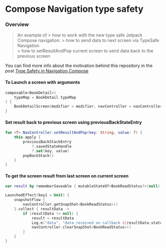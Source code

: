 # Compose Navigation type safety

### Overview
> An example of 
    > how to work with the new type safe Jetpack Compose navigation.
    > how to send data to next screen via TypeSafe Navigation  
    > how to setResultAndPop current screen to send data back to the previous screen

You can find more info about the motivation behind this repository in the post [Type Safety in Navigation Compose](https://medium.com/@edmiro/type-safety-in-navigation-compose-23c03e3d74a5)

#### To Launch a screen with arguments
```kotlin
composable<BookDetail>(
    typeMap = BookDetail.typeMap
) {
    BookDetailScreen(modifier = modifier, navController = navController)
}
```

#### Set result back to previous screen using previousBackStateEntry
```kotlin
fun <T> NavController.setResultAndPop(key: String, value: T) {
    this.apply {
        previousBackStackEntry
            ?.savedStateHandle
            ?.set(key, value)
        popBackStack()
    }
}
```

#### To get the screen result from last screen on current screen
```kotlin
var result by rememberSaveable { mutableStateOf<BookReadStatus?>(null) }

LaunchedEffect(key1 = Unit) {
    snapshotFlow {
        navController.getSnapShot<BookReadStatus>()
    }.collect { resultData ->
        if (resultData != null) {
            result = resultData
            Log.e("data", "data received on callback ${resultData.status}")
            navController.clearSnapShot<BookReadStatus>()
        }
    }
}
```
